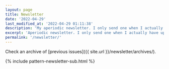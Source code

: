 ```yaml
---
layout: page
title: Newsletter
date: '2022-04-29'
last_modified_at: '2022-04-29 01:11:38'
description: 'My aperiodic newsletter. I only send one when I actually have updates to share, mostly about releases or facts from the audio, game and web industries.'
excerpt: 'Aperiodic newsletter. I only send one when I actually have updates to share, mostly about releases or facts from the audio, game and web industries. You can reply directly and start a conversation: I always respond.'
permalink: '/newsletter/'
---
```

Check an archive of [previous issues]({{ site.url }}/newsletter/archives/).

{% include pattern-newsletter-sub.html %}
